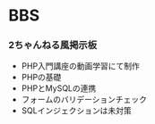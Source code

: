 # BBS
### 2ちゃんねる風掲示板
- PHP入門講座の動画学習にて制作
- PHPの基礎
- PHPとMySQLの連携
- フォームのバリデーションチェック
- SQLインジェクションは未対策